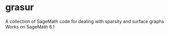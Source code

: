 # grasur
A collection of SageMath code for dealing with sparsity and surface graphs 
Works on SageMath 8.1
